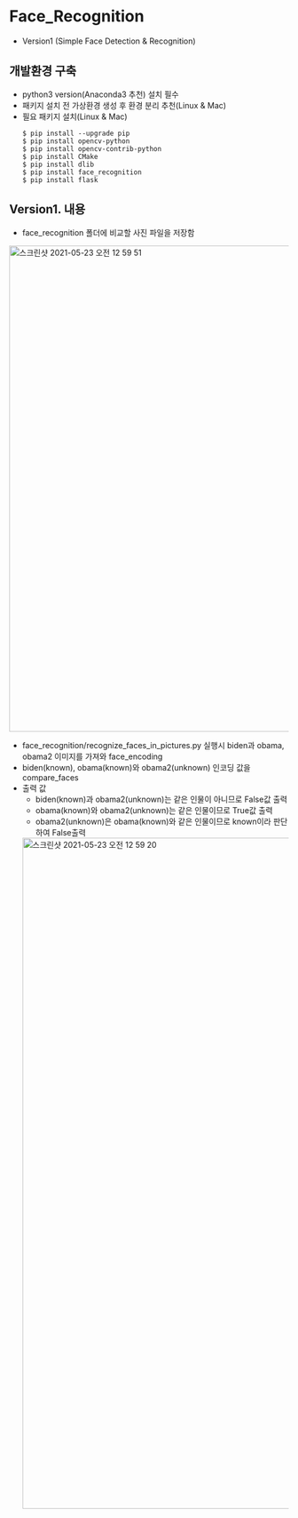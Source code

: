 Face_Recognition
===================================================
- Version1 (Simple Face Detection & Recognition)

개발환경 구축
---------------------------------------------------
- python3 version(Anaconda3 추천) 설치 필수
- 패키지 설치 전 가상환경 생성 후 환경 분리 추천(Linux & Mac)
- 필요 패키지 설치(Linux & Mac)
  <pre>
  <code>$ pip install --upgrade pip</code>
  <code>$ pip install opencv-python</code>
  <code>$ pip install opencv-contrib-python</code>
  <code>$ pip install CMake</code>
  <code>$ pip install dlib</code>
  <code>$ pip install face_recognition</code>
  <code>$ pip install flask</code>
  </pre>



Version1. 내용
---------------------------------------------------
- face_recognition 폴더에 비교할 사진 파일을 저장함 
 <img width="875" alt="스크린샷 2021-05-23 오전 12 59 51" src="https://user-images.githubusercontent.com/54658745/119233168-9bcca000-bb62-11eb-8917-220267ce2823.png">
  
- face_recognition/recognize_faces_in_pictures.py 실행시 biden과 obama, obama2 이미지를 가져와 face_encoding
- biden(known), obama(known)와 obama2(unknown) 인코딩 값을 compare_faces
- 출력 값 
  - biden(known)과 obama2(unknown)는 같은 인물이 아니므로 False값 출력
  - obama(known)와 obama2(unknown)는 같은 인물이므로 True값 출력
  - obama2(unknown)은 obama(known)와 같은 인물이므로 known이라 판단하여 False출력
  <img width="1208" alt="스크린샷 2021-05-23 오전 12 59 20" src="https://user-images.githubusercontent.com/54658745/119233350-873cd780-bb63-11eb-87ec-8379991c7a15.png">


